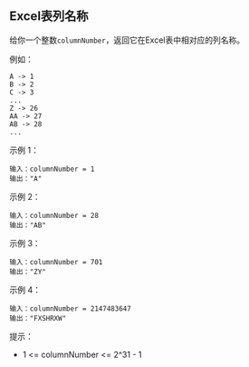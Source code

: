 ## Excel表列名称

给你一个整数`columnNumber`，返回它在Excel表中相对应的列名称。

例如：

```
A -> 1
B -> 2
C -> 3
...
Z -> 26
AA -> 27
AB -> 28
...
```

示例 1：

```
输入：columnNumber = 1
输出："A"
```

示例 2：

```
输入：columnNumber = 28
输出："AB"
```

示例 3：

```
输入：columnNumber = 701
输出："ZY"
```

示例 4：

```
输入：columnNumber = 2147483647
输出："FXSHRXW"
```

提示：

* 1 <= columnNumber <= 2^31 - 1